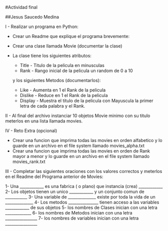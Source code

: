 #Actividad final 

##Jesus Saucedo Medina


I - Realizar un programa en Python:
- Crear un Readme que explique el programa brevemente:

- Crear una clase llamada Movie (documentar la clase)
- La clase tiene los siguientes atributos:
  - Title - Titulo de la pelicula en minusculas
  - Rank - Rango inicial de la pelicula un random de 0 a 10

  y los siguientes Metodos (documentarlos):
  - Like - Aumenta en 1 el Rank de la pelicula 
  - Dislike - Reduce en 1 el Rank de la pelicula
  - Display - Muestra el titulo de la pelicula con Mayuscula la primer letra de cada palabra y el Rank.
  

II - Al final del archivo instanciar 10 objetos Movie minimo con su titulo meterlos en una lista llamada movies.

IV - Reto Extra (opcional)
- Crear una funcion que imprima todas las movies en orden alfabetico y lo guarde en un archivo en el file system llamado movies_alpha.txt
- Crear una funcion que imprima todas las movies en orden de Rank mayor a menor y lo guarde en un archivo en el file system llamado movies_rank.txt
  
III - Completar las siguientes oraciones con los valores correctos y meterlos en el Readme del Programa anterior de Movies:

1- Una ____________ es una fabrica ( o plano) que instancia (crea) ____________
2- Los objetos tienen un unico ____________ y un conjunto comun de ___________
3- Una variable de ______________ existe por toda la vida de un ______________
4- Los metodos _______________ tienen acceso a las variables ____________ de sus objetos
5- los nombres de Clases inician con una letra _____________
6- los nombres de Metodos inician con una letra ________________
7- los nombres de variables inician con una letra ________________
